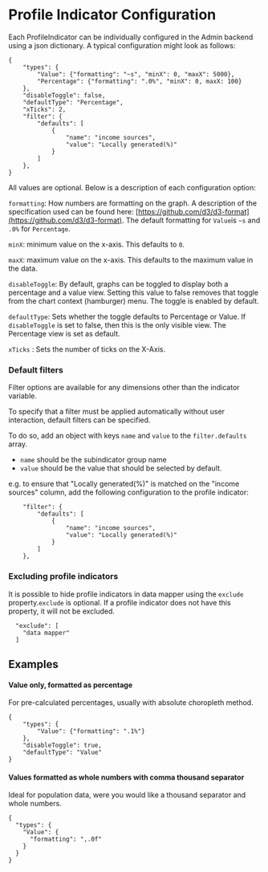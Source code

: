 # Profile Indicator Configuration

Each ProfileIndicator can be individually configured in the Admin backend using a json dictionary. A typical configuration might look as follows:

```
{
    "types": {
        "Value": {"formatting": "~s", "minX": 0, "maxX": 5000},
        "Percentage": {"formatting": ".0%", "minX": 0, maxX: 100}
    },
    "disableToggle": false,
    "defaultType": "Percentage",
    "xTicks": 2,
    "filter": {
        "defaults": [
            {
                "name": "income sources",
                "value": "Locally generated(%)"
            }
        ]
    },
}
```

All values are optional. Below is a description of each configuration option:

`formatting`: How numbers are formatting on the graph. A description of the specification used can be found here: [https://github.com/d3/d3-format](https://github.com/d3/d3-format). The default formatting for `Value`is `~s` and `.0%` for `Percentage`.

`minX`: minimum value on the x-axis. This defaults to `0`.

`maxX`: maximum value on the x-axis. This defaults to the maximum value in the data.

`disableToggle`: By default, graphs can be toggled to display both a percentage and a value view. Setting this value to false removes that toggle from the chart context (hamburger) menu. The toggle is enabled by default.

`defaultType`: Sets whether the toggle defaults to Percentage or Value. If `disableToggle` is set to false, then this is the only visible view. The Percentage view is set as default.

`xTicks` : Sets the number of ticks on the X-Axis.

### Default filters

Filter options are available for any dimensions other than the indicator variable.

To specify that a filter must be applied automatically without user interaction, default filters can be specified.

To do so, add an object with keys `name` and `value` to the `filter.defaults` array.

* `name` should be the subindicator group name
* `value` should be the value that should be selected by default.

e.g. to ensure that "Locally generated(%)" is matched on the "income sources" column, add the following configuration to the profile indicator:

```
    "filter": {
        "defaults": [
            {
                "name": "income sources",
                "value": "Locally generated(%)"
            }
        ]
    },
```

### Excluding profile indicators

It is possible to hide profile indicators in data mapper using the `exclude`  property.`exclude` is optional. If a profile indicator does not have this property, it will not be excluded.

```
  "exclude": [
    "data mapper"
  ]
```

## Examples

#### Value only, formatted as percentage

For pre-calculated percentages, usually with absolute choropleth method.

```
{
    "types": {
        "Value": {"formatting": ".1%"}
    },
    "disableToggle": true,
    "defaultType": "Value"
}
```

#### Values formatted as whole numbers with comma thousand separator

Ideal for population data, were you would like a thousand separator and whole numbers.

```
{
  "types": {
    "Value": {
      "formatting": ",.0f"
    }
  }
}
```
